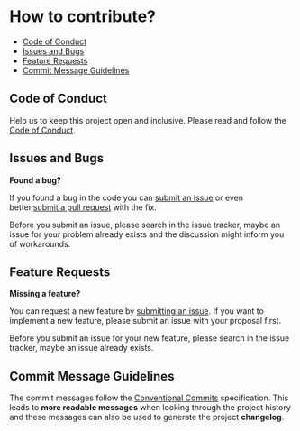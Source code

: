 # How to contribute? <!-- omit in toc -->

- [Code of Conduct](#code-of-conduct)
- [Issues and Bugs](#issues-and-bugs)
- [Feature Requests](#feature-requests)
- [Commit Message Guidelines](#commit-message-guidelines)

## Code of Conduct

Help us to keep this project open and inclusive. Please read and follow the [Code of Conduct][1].

## Issues and Bugs

**Found a bug?**

If you found a bug in the code you can [submit an issue][3] or even better,[submit a pull request][4] with the fix.

Before you submit an issue, please search in the issue tracker, maybe an issue for your problem already exists and the discussion might inform you of workarounds.

## Feature Requests

**Missing a feature?**

You can request a new feature by [submitting an issue][3]. If you want to implement a new feature, please submit an issue with your proposal first.

Before you submit an issue for your new feature, please search in the issue tracker, maybe an issue already exists.

## Commit Message Guidelines

The commit messages follow the [Conventional Commits][2] specification. This leads to **more readable messages** when looking through the project history and these messages can also be used to generate the project **changelog**.

[1]: ./CODE_OF_CONDUCT.md
[2]: https://www.conventionalcommits.org
[3]: https://github.com/kevinpollet/seel/issues
[4]: https://github.com/kevinpollet/seel/pulls
